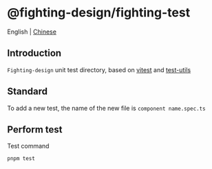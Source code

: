 # @fighting-design/fighting-test

English | [Chinese](https://github.com/FightingDesign/fighting-design/blob/master/packages/fighting-test/README.md)

## Introduction

`Fighting-design` unit test directory, based on [vitest](https://github.com/vitest-dev/vitest) and [test-utils](https://github.com/vuejs/test-utils)

## Standard

To add a new test, the name of the new file is `component name.spec.ts`

## Perform test

Test command

```shell
pnpm test
```
